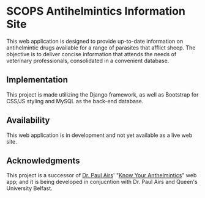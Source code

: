# SCOPS Antihelmintics Information Site

This web application is designed to provide up-to-date information on antihelmintic drugs available for a range of parasites that afflict sheep. The objective is to deliver concise information that attends the needs of veterinary professionals, consolidated in a convenient database.

## Implementation

This project is made utilizing the Django framework, as well as Bootstrap for CSS/JS styling and MySQL as the back-end database.

## Availability

This web application is in development and not yet available as a live web site.

## Acknowledgments

This project is a successor of [Dr. Paul Airs](https://github.com/PaulAirs)' "[Know Your Anthelmintics](https://github.com/PaulAirs/SCOPS_Know_Your_Anthelmintics)" web app; and it is being developed in conjucntion with Dr. Paul Airs and Queen's University Belfast.
